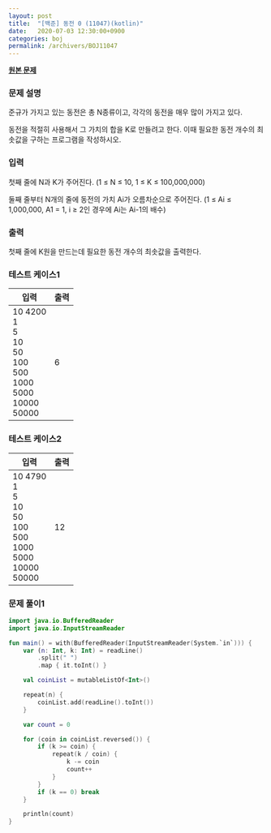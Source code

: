 ```yaml
---
layout: post
title:  "[백준] 동전 0 (11047)(kotlin)"
date:   2020-07-03 12:30:00+0900
categories: boj
permalink: /archivers/BOJ11047
---
```


**[원본 문제](https://www.acmicpc.net/problem/11047)**

### 문제 설명

준규가 가지고 있는 동전은 총 N종류이고, 각각의 동전을 매우 많이 가지고 있다.

동전을 적절히 사용해서 그 가치의 합을 K로 만들려고 한다. 이때 필요한 동전 개수의 최솟값을 구하는 프로그램을 작성하시오.

### 입력

첫째 줄에 N과 K가 주어진다. (1 ≤ N ≤ 10, 1 ≤ K ≤ 100,000,000)

둘째 줄부터 N개의 줄에 동전의 가치 Ai가 오름차순으로 주어진다. (1 ≤ Ai ≤ 1,000,000, A1 = 1, i ≥ 2인 경우에 Ai는 Ai-1의 배수)

### 출력

첫째 줄에 K원을 만드는데 필요한 동전 개수의 최솟값을 출력한다.

### 테스트 케이스1

|입력|출력|
|-----|-----|
|10 4200<br>1<br>5<br>10<br>50<br>100<br>500<br>1000<br>5000<br>10000<br>50000|6|

### 테스트 케이스2

|입력|출력|
|-----|-----|
|10 4790<br>1<br>5<br>10<br>50<br>100<br>500<br>1000<br>5000<br>10000<br>50000|12|


### 문제 풀이1

```kotlin
import java.io.BufferedReader
import java.io.InputStreamReader

fun main() = with(BufferedReader(InputStreamReader(System.`in`))) {
    var (n: Int, k: Int) = readLine()
        .split(" ")
        .map { it.toInt() }

    val coinList = mutableListOf<Int>()

    repeat(n) {
        coinList.add(readLine().toInt())
    }

    var count = 0

    for (coin in coinList.reversed()) {
        if (k >= coin) {
            repeat(k / coin) {
                k -= coin
                count++
            }
        }
        if (k == 0) break
    }

    println(count)
}
```
